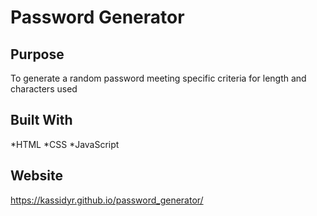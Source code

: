 # Password Generator 

## Purpose
To generate a random password meeting specific criteria for length and characters used

## Built With
*HTML
*CSS
*JavaScript

## Website
https://kassidyr.github.io/password_generator/


